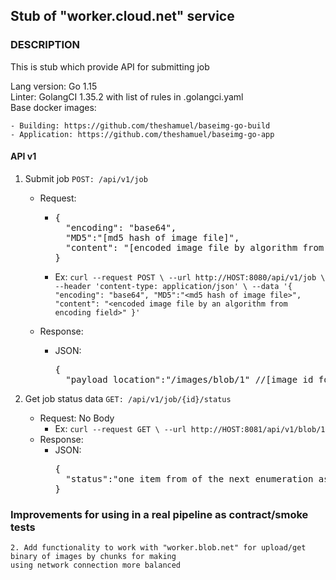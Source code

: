 ## Stub of "worker.cloud.net" service

### DESCRIPTION
This is stub which provide API for submitting job

Lang version: Go 1.15<br>
Linter: GolangCI 1.35.2 with list of rules in .golangci.yaml<br>
Base docker images:

    - Building: https://github.com/theshamuel/baseimg-go-build
    - Application: https://github.com/theshamuel/baseimg-go-app

#### API v1

1. Submit job `POST: /api/v1/job`
    - Request: 
        - <pre>{
            "encoding": "base64",
            "MD5":"[md5 hash of image file]",
            "content": "[encoded image file by algorithm from encoding field]"
          }
          </pre>
        - Ex: `curl --request POST \
          --url http://HOST:8080/api/v1/job \
          --header 'content-type: application/json' \
          --data '{
          "encoding": "base64",
          "MD5":"<md5 hash of image file>",
          "content": "<encoded image file by an algorithm from encoding field>"
          }'`

    - Response:
       - JSON:
         <pre>{
           "payload_location":"/images/blob/1" //[image id for getting blob from object store directly or via CDN]"
         </pre>

1. Get job status data `GET: /api/v1/job/{id}/status`
    - Request: No Body
        - Ex: `curl --request GET \
          --url http://HOST:8081/api/v1/blob/1`
    - Response:
        - JSON:
          <pre>{
            "status":"one item from of the next enumeration as integer [0 | 1 | 2]"
          }</pre>

### Improvements for using in a real pipeline as contract/smoke tests

    2. Add functionality to work with "worker.blob.net" for upload/get binary of images by chunks for making
    using network connection more balanced